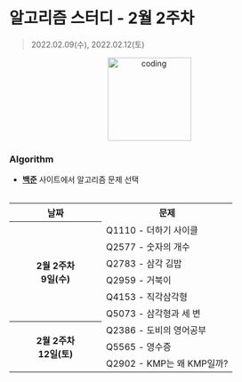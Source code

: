 # 알고리즘 스터디 - 2월 2주차

> 2022.02.09(수), 2022.02.12(토)

<p align="center">
  <img src="https://user-images.githubusercontent.com/66001046/152260938-51b1334f-297f-4092-8f37-f02dc9cd3a07.png" alt="coding" width="150px" />
</p>



### Algorithm

- [**백준**](https://www.acmicpc.net/) 사이트에서 알고리즘 문제 선택<br><br>
<table>
	<tr>
		<th>날짜</th>
		<th>문제</th>
	</tr>
	<tr>
		<th rowspan="6" style="text-align:center; width:150px">
		2월 2주차<br>9일(수)
		</th>
		<td>Q1110 - 더하기 사이클</td>
	</tr>
	<tr>
		<td>Q2577 - 숫자의 개수</td>
	</tr>
	<tr>
		<td>Q2783 - 삼각 김밥</td>
	</tr>
	<tr>
		<td>Q2959 - 거북이</td>
	</tr>
	<tr>
		<td>Q4153 - 직각삼각형</td>
	</tr>
	<tr>
		<td>Q5073 - 삼각형과 세 변</td>
	</tr>
	<tr>
		<th rowspan="6" style="text-align:center; width:150px">
		2월 2주차<br>12일(토)
		</th>
		<td>Q2386 - 도비의 영어공부</td>
	</tr>
	<tr>
		<td>Q5565 - 영수증</td>
	</tr>
	<tr>
		<td>Q2902 - KMP는 왜 KMP일까?</td>
	</tr>
</table>

